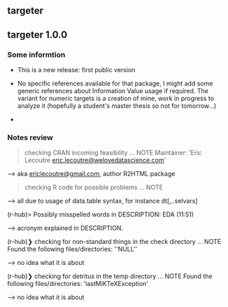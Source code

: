 ## targeter

## targeter 1.0.0 

### Some informtion 

* This is a new release: first public version

* No specific references available for that package, I might add some generic 
  references about Information Value usage if required.
  The variant for numeric targets is a creation of mine, work in progress 
  to analyze it (hopefully a student's master thesis so not for tomorrow...) 

*

### Notes review 
> checking CRAN incoming feasibility ... NOTE
Maintainer: 'Eric Lecoutre <eric.lecoutre@welovedatascience.com>'

--> aka ericlecoutre@gmail.com, author R2HTML package

> checking R code for possible problems ... NOTE

--> all due to usage of data.table syntax, for instance dt[,..selvars]


(r-hub)>  Possibly misspelled words in DESCRIPTION:
    EDA (11:51)

--> acronym explained in DESCRIPTION.

(r-hub)❯ checking for non-standard things in the check directory ... NOTE
  Found the following files/directories:
    ''NULL''

--> no idea what it is about

(r-hub)❯ checking for detritus in the temp directory ... NOTE
  Found the following files/directories:
    'lastMiKTeXException'

--> no idea what it is about